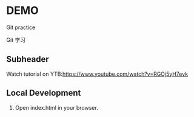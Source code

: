 # DEMO

Git practice

Git 学习

## Subheader

Watch tutorial on YTB:https://www.youtube.com/watch?v=RGOj5yH7evk

## Local Development

1. Open index.html in your browser.
